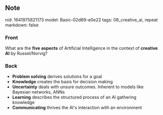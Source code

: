 ## Note
nid: 1641975821173
model: Basic-02d89-e0e22
tags: 08_creative_ai, repeat
markdown: false

### Front
What are the <b>five aspects</b> of Artificial Intelligence in the context of <b>creative AI</b> by Russel/Norvig?

### Back
<ul><li><b>Problem solving</b> derives solutions for a goal</li><li><b>Knowledge</b> creates the basis for decision making</li><li><b>Uncertainty</b> deals with unsure outcomes. Inherent to models like Bayesian networks, ANNs</li><li><b>Learning</b> describes the structured process of an Al gathering knowledge</li><li><b>Communicating</b> thrives the Al's interaction with an environment
</li></ul>
